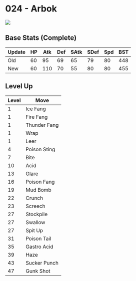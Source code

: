 # 024 - Arbok
![][024]

## Base Stats (Complete)

Update | HP | Atk | Def | SAtk | SDef | Spd | BST
---    | ---| --- | --- | ---  | ---  | --- | ---
Old    | 60 |  95 |  69 |  65  |  79  |  80  |  448
New    | 60 |  110 |  70 |  55  |  80  |  80  |  455

## Level Up

Level | Move
---   | ---
  1   | Ice Fang
  1   | Fire Fang
  1   | Thunder Fang
  1   | Wrap
  1   | Leer
  4   | Poison Sting
  7   | Bite
 10   | Acid
 13   | Glare
 16   | Poison Fang
 19   | Mud Bomb
 22   | Crunch
 23   | Screech
 27   | Stockpile
 27   | Swallow
 27   | Spit Up
 31   | Poison Tail
 35   | Gastro Acid
 39   | Haze
 43   | Sucker Punch
 47   | Gunk Shot



[024]: ../img/pokemon/024.png
